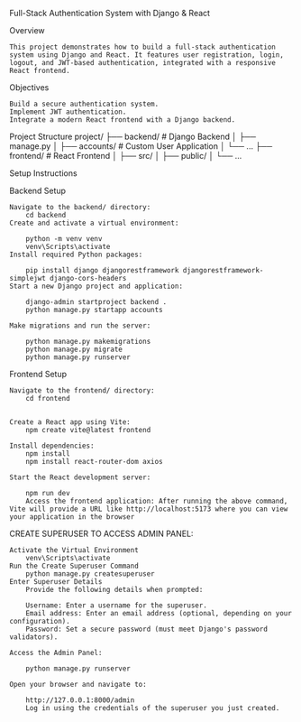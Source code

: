 Full-Stack Authentication System with Django & React

Overview

    This project demonstrates how to build a full-stack authentication system using Django and React. It features user registration, login, logout, and JWT-based authentication, integrated with a responsive React frontend.

Objectives

    Build a secure authentication system.
    Implement JWT authentication.
    Integrate a modern React frontend with a Django backend.

Project Structure
        project/
    ├── backend/    # Django Backend
    │   ├── manage.py
    │   ├── accounts/  # Custom User Application
    │   └── ...
    ├── frontend/   # React Frontend
    │   ├── src/
    │   ├── public/
    │   └── ...

Setup Instructions

Backend Setup

    Navigate to the backend/ directory:
        cd backend
    Create and activate a virtual environment:

        python -m venv venv
        venv\Scripts\activate    
    Install required Python packages:

        pip install django djangorestframework djangorestframework-simplejwt django-cors-headers
    Start a new Django project and application:

        django-admin startproject backend .
        python manage.py startapp accounts

    Make migrations and run the server:

        python manage.py makemigrations
        python manage.py migrate
        python manage.py runserver

Frontend Setup

    Navigate to the frontend/ directory:
        cd frontend


    Create a React app using Vite:
        npm create vite@latest frontend

    Install dependencies:
        npm install
        npm install react-router-dom axios

    Start the React development server:

        npm run dev
        Access the frontend application: After running the above command, Vite will provide a URL like http://localhost:5173 where you can view your application in the browser

CREATE SUPERUSER TO ACCESS ADMIN PANEL:
 
    Activate the Virtual Environment
        venv\Scripts\activate 
    Run the Create Superuser Command
        python manage.py createsuperuser
    Enter Superuser Details
        Provide the following details when prompted:

        Username: Enter a username for the superuser.
        Email address: Enter an email address (optional, depending on your configuration).
        Password: Set a secure password (must meet Django's password validators).

    Access the Admin Panel:

        python manage.py runserver

    Open your browser and navigate to:

        http://127.0.0.1:8000/admin
        Log in using the credentials of the superuser you just created.

